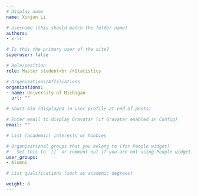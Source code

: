 ```yaml
---
# Display name
name: Xinjun Li

# Username (this should match the folder name)
authors: 
- x-li

# Is this the primary user of the site?
superuser: false

# Role/position
role: Master student<br />Statistics

# Organizations/Affiliations
organizations:
- name: University of Michigan
  url: ""

# Short bio (displayed in user profile at end of posts)

# Enter email to display Gravatar (if Gravatar enabled in Config)
email: ""

# List (academic) interests or hobbies

# Organizational groups that you belong to (for People widget)
#   Set this to `[]` or comment out if you are not using People widget.
user_groups: 
- Alumni

# List qualifications (such as academic degrees)

weight: 8
---
```

